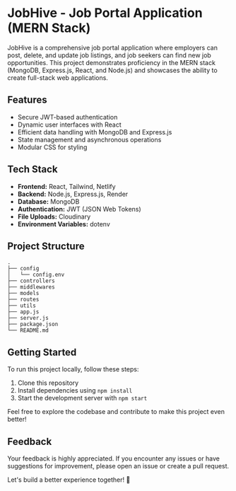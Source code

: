 # JobHive - Job Portal Application (MERN Stack)

JobHive is a comprehensive job portal application where employers can post, delete, and update job listings, and job seekers can find new job opportunities. This project demonstrates proficiency in the MERN stack (MongoDB, Express.js, React, and Node.js) and showcases the ability to create full-stack web applications.

## Features

- Secure JWT-based authentication
- Dynamic user interfaces with React
- Efficient data handling with MongoDB and Express.js
- State management and asynchronous operations
- Modular CSS for styling

## Tech Stack

- **Frontend:** React, Tailwind, Netlify
- **Backend:** Node.js, Express.js, Render
- **Database:** MongoDB
- **Authentication:** JWT (JSON Web Tokens)
- **File Uploads:** Cloudinary
- **Environment Variables:** dotenv

## Project Structure

```plaintext
.
├── config
│   └── config.env
├── controllers
├── middlewares
├── models
├── routes
├── utils
├── app.js
├── server.js
├── package.json
└── README.md
```

## Getting Started

To run this project locally, follow these steps:

1. Clone this repository
2. Install dependencies using `npm install`
3. Start the development server with `npm start`

Feel free to explore the codebase and contribute to make this project even better!

## Feedback

Your feedback is highly appreciated. If you encounter any issues or have suggestions for improvement, please open an issue or create a pull request.

Let's build a better experience together! 🚀